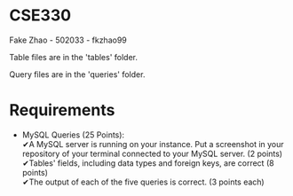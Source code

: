 # CSE330
Fake Zhao - 502033 - fkzhao99  

Table files are in the 'tables' folder.  

Query files are in the 'queries' folder.

# Requirements
- MySQL Queries (25 Points):  
✔A MySQL server is running on your instance. Put a screenshot in your repository of your terminal connected to your MySQL server. (2 points)  
✔Tables' fields, including data types and foreign keys, are correct (8 points)  
✔The output of each of the five queries is correct. (3 points each)  
